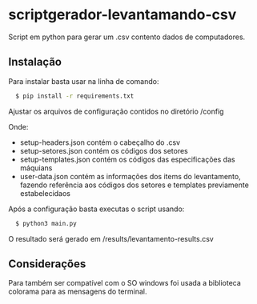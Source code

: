# scriptgerador-levantamando-csv
Script em python para gerar um .csv contento dados de computadores.

## Instalação
Para instalar basta usar na linha de comando:

```bash
  $ pip install -r requirements.txt
```

Ajustar os arquivos de configuração contidos no diretório /config

Onde: 
* setup-headers.json contém o cabeçalho do .csv
* setup-setores.json contém os códigos dos setores
* setup-templates.json contém os códigos das especificações das máquians
* user-data.json contém as informações dos items do levantamento, fazendo referência aos códigos dos setores e templates previamente estabelecidaos

Após a configuração basta executas o script usando:

```bash
  $ python3 main.py
```

O resultado será gerado em /results/levantamento-results.csv

## Considerações

Para também ser compatível com o SO windows foi usada a biblioteca colorama para as mensagens do terminal.